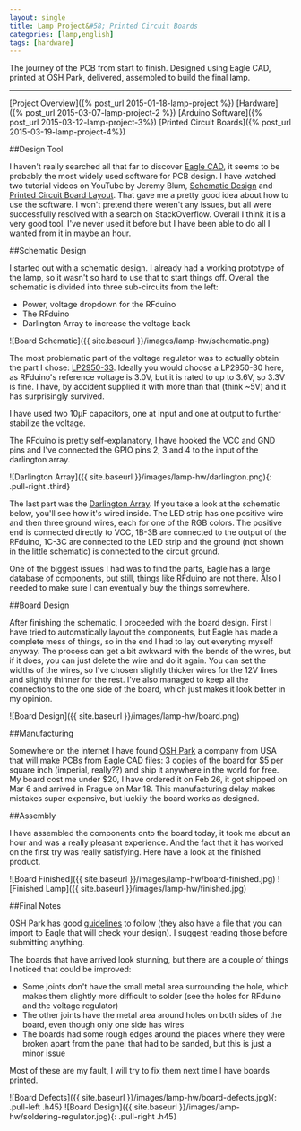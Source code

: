 ```yaml
---
layout: single
title: Lamp Project&#58; Printed Circuit Boards
categories: [lamp,english]
tags: [hardware]
---
```


The journey of the PCB from start to finish. Designed using Eagle CAD, printed at OSH Park, delivered, assembled to build the final lamp.

---

[Project Overview]({% post_url 2015-01-18-lamp-project %})
[Hardware]({% post_url 2015-03-07-lamp-project-2 %})
[Arduino Software]({% post_url 2015-03-12-lamp-project-3%})
[Printed Circuit Boards]({% post_url 2015-03-19-lamp-project-4%})

##Design Tool

I haven't really searched all that far to discover [Eagle CAD](http://www.cadsoftusa.com/), it seems to be probably the most widely used software for PCB design. I have watched two tutorial videos on YouTube by Jeremy Blum, [Schematic Design](https://www.youtube.com/watch?v=1AXwjZoyNno) and [Printed Circuit Board Layout](https://www.youtube.com/watch?v=CCTs0mNXY24). That gave me a pretty good idea about how to use the software. I won't pretend there weren't any issues, but all were successfully resolved with a search on StackOverflow. Overall I think it is a very good tool. I've never used it before but I have been able to do all I wanted from it in maybe an hour.

##Schematic Design

I started out with a schematic design. I already had a working prototype of the lamp, so it wasn't so hard to use that to start things off. Overall the schematic is divided into three sub-circuits from the left:

* Power, voltage dropdown for the RFduino
* The RFduino
* Darlington Array to increase the voltage back

![Board Schematic]({{ site.baseurl }}/images/lamp-hw/schematic.png)

The most problematic part of the voltage regulator was to actually obtain the part I chose: [LP2950-33](http://www.ti.com/product/lp2950-33). Ideally you would choose a LP2950-30 here, as RFduino's reference voltage is 3.0V, but it is rated to up to 3.6V, so 3.3V is fine. I have, by accident supplied it with more than that (think ~5V) and it has surprisingly survived.

I have used two 10&mu;F capacitors, one at input and one at output to further stabilize the voltage. 

The RFduino is pretty self-explanatory, I have hooked the VCC and GND pins and I've connected the GPIO pins 2, 3 and 4 to the input of the darlington array.

![Darlington Array]({{ site.baseurl }}/images/lamp-hw/darlington.png){: .pull-right .third}

The last part was the [Darlington Array](https://www.sparkfun.com/datasheets/IC/ULN2003A.pdf). If you take a look at the schematic below, you'll see how it's wired inside. The LED strip has one positive wire and then three ground wires, each for one of the RGB colors. The positive end is connected directly to VCC, 1B-3B are connected to the output of the RFduino, 1C-3C are connected to the LED strip and the ground (not shown in the little schematic) is connected to the circuit ground.

One of the biggest issues I had was to find the parts, Eagle has a large database of components, but still, things like RFduino are not there. Also I needed to make sure I can eventually buy the things somewhere.

##Board Design

After finishing the schematic, I proceeded with the board design. First I have tried to automatically layout the components, but Eagle has made a complete mess of things, so in the end I had to lay out everyting myself anyway. The process can get a bit awkward with the bends of the wires, but if it does, you can just delete the wire and do it again. You can set the widths of the wires, so I've chosen slightly thicker wires for the 12V lines and slightly thinner for the rest. I've also managed to keep all the connections to the one side of the board, which just makes it look better in my opinion.

![Board Design]({{ site.baseurl }}/images/lamp-hw/board.png)

##Manufacturing

Somewhere on the internet I have found [OSH Park](https://oshpark.com/) a company from USA that will make PCBs from Eagle CAD files: 3 copies of the board for $5 per square inch (imperial, really??) and ship it anywhere in the world for free. My board cost me under $20, I have ordered it on Feb 26, it got shipped on Mar 6 and arrived in Prague on Mar 18. This manufacturing delay makes mistakes super expensive, but luckily the board works as designed.

##Assembly

I have assembled the components onto the board today, it took me about an hour and was a really pleasant experience. And the fact that it has worked on the first try was really satisfying. Here have a look at the finished product.

![Board Finished]({{ site.baseurl }}/images/lamp-hw/board-finished.jpg)
![Finished Lamp]({{ site.baseurl }}/images/lamp-hw/finished.jpg)

##Final Notes

OSH Park has good [guidelines](https://oshpark.com/guidelines) to follow (they also have a file that you can import to Eagle that will check your design). I suggest reading those before submitting anything.

The boards that have arrived look stunning, but there are a couple of things I noticed that could be improved:

* Some joints don't have the small metal area surrounding the hole, which makes them slightly more difficult to solder (see the holes for RFduino and the voltage regulator)
* The other joints have the metal area around holes on both sides of the board, even though only one side has wires
* The boards had some rough edges around the places where they were broken apart from the panel that had to be sanded, but this is just a minor issue

Most of these are my fault, I will try to fix them next time I have boards printed.

![Board Defects]({{ site.baseurl }}/images/lamp-hw/board-defects.jpg){: .pull-left .h45}
![Board Design]({{ site.baseurl }}/images/lamp-hw/soldering-regulator.jpg){: .pull-right .h45}

